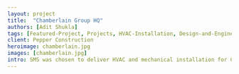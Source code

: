 ```yaml
---
layout: project
title:  "Chamberlain Group HQ"
authors: [Adit Shukla]
tags: [Featured-Project, Projects, HVAC-Installation, Design-and-Engineering, Institutional & Military]
client: Pepper Construction
heroimage: chamberlain.jpg
images: [chamberlain.jpg]
intro: SMS was chosen to deliver HVAC and mechanical installation for Chamberlain Group’s brand new HQ housing an R&D lab for developing tech
---
```

